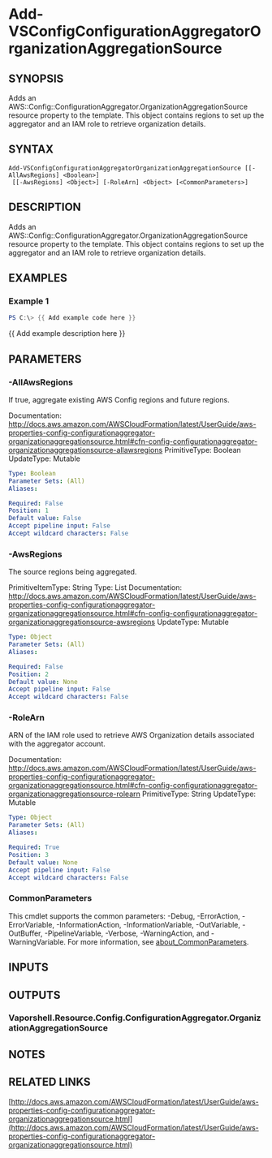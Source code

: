 # Add-VSConfigConfigurationAggregatorOrganizationAggregationSource

## SYNOPSIS
Adds an AWS::Config::ConfigurationAggregator.OrganizationAggregationSource resource property to the template.
This object contains regions to set up the aggregator and an IAM role to retrieve organization details.

## SYNTAX

```
Add-VSConfigConfigurationAggregatorOrganizationAggregationSource [[-AllAwsRegions] <Boolean>]
 [[-AwsRegions] <Object>] [-RoleArn] <Object> [<CommonParameters>]
```

## DESCRIPTION
Adds an AWS::Config::ConfigurationAggregator.OrganizationAggregationSource resource property to the template.
This object contains regions to set up the aggregator and an IAM role to retrieve organization details.

## EXAMPLES

### Example 1
```powershell
PS C:\> {{ Add example code here }}
```

{{ Add example description here }}

## PARAMETERS

### -AllAwsRegions
If true, aggregate existing AWS Config regions and future regions.

Documentation: http://docs.aws.amazon.com/AWSCloudFormation/latest/UserGuide/aws-properties-config-configurationaggregator-organizationaggregationsource.html#cfn-config-configurationaggregator-organizationaggregationsource-allawsregions
PrimitiveType: Boolean
UpdateType: Mutable

```yaml
Type: Boolean
Parameter Sets: (All)
Aliases:

Required: False
Position: 1
Default value: False
Accept pipeline input: False
Accept wildcard characters: False
```

### -AwsRegions
The source regions being aggregated.

PrimitiveItemType: String
Type: List
Documentation: http://docs.aws.amazon.com/AWSCloudFormation/latest/UserGuide/aws-properties-config-configurationaggregator-organizationaggregationsource.html#cfn-config-configurationaggregator-organizationaggregationsource-awsregions
UpdateType: Mutable

```yaml
Type: Object
Parameter Sets: (All)
Aliases:

Required: False
Position: 2
Default value: None
Accept pipeline input: False
Accept wildcard characters: False
```

### -RoleArn
ARN of the IAM role used to retrieve AWS Organization details associated with the aggregator account.

Documentation: http://docs.aws.amazon.com/AWSCloudFormation/latest/UserGuide/aws-properties-config-configurationaggregator-organizationaggregationsource.html#cfn-config-configurationaggregator-organizationaggregationsource-rolearn
PrimitiveType: String
UpdateType: Mutable

```yaml
Type: Object
Parameter Sets: (All)
Aliases:

Required: True
Position: 3
Default value: None
Accept pipeline input: False
Accept wildcard characters: False
```

### CommonParameters
This cmdlet supports the common parameters: -Debug, -ErrorAction, -ErrorVariable, -InformationAction, -InformationVariable, -OutVariable, -OutBuffer, -PipelineVariable, -Verbose, -WarningAction, and -WarningVariable. For more information, see [about_CommonParameters](http://go.microsoft.com/fwlink/?LinkID=113216).

## INPUTS

## OUTPUTS

### Vaporshell.Resource.Config.ConfigurationAggregator.OrganizationAggregationSource
## NOTES

## RELATED LINKS

[http://docs.aws.amazon.com/AWSCloudFormation/latest/UserGuide/aws-properties-config-configurationaggregator-organizationaggregationsource.html](http://docs.aws.amazon.com/AWSCloudFormation/latest/UserGuide/aws-properties-config-configurationaggregator-organizationaggregationsource.html)

